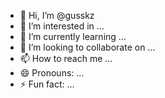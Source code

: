- 👋 Hi, I’m @gusskz
- 👀 I’m interested in ...
- 🌱 I’m currently learning ...
- 💞️ I’m looking to collaborate on ...
- 📫 How to reach me ...
- 😄 Pronouns: ...
- ⚡ Fun fact: ...

<!---
gusskz/gusskz is a ✨ special ✨ repository because its `README.md` (this file) appears on your GitHub profile.
You can click the Preview link to take a look at your changes.
--->
